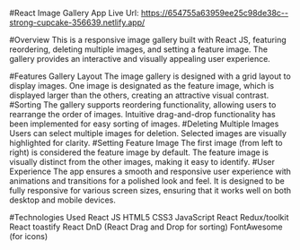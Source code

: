#React Image Gallery App
Live Url: https://654755a63959ee25c98de38c--strong-cupcake-356639.netlify.app/

#Overview
This is a responsive image gallery built with React JS, featuring reordering, deleting multiple images, and setting a feature image. The gallery provides an interactive and visually appealing user experience.

#Features
Gallery Layout
The image gallery is designed with a grid layout to display images.
One image is designated as the feature image, which is displayed larger than the others, creating an attractive visual contrast.
#Sorting
The gallery supports reordering functionality, allowing users to rearrange the order of images.
Intuitive drag-and-drop functionality has been implemented for easy sorting of images.
#Deleting Multiple Images
Users can select multiple images for deletion.
Selected images are visually highlighted for clarity.
#Setting Feature Image
The first image (from left to right) is considered the feature image by default.
The feature image is visually distinct from the other images, making it easy to identify.
#User Experience
The app ensures a smooth and responsive user experience with animations and transitions for a polished look and feel.
It is designed to be fully responsive for various screen sizes, ensuring that it works well on both desktop and mobile devices.

#Technologies Used
React JS
HTML5
CSS3
JavaScript
React Redux/toolkit
React toastify
React DnD (React Drag and Drop for sorting)
FontAwesome (for icons)
